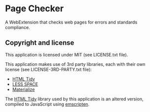 # Page Checker

A WebExtension that checks web pages for errors and standards compliance.


## Copyright and license

This application is licensed under MIT (see LICENSE.txt file).

This application makes use of 3rd party libraries, each with their own license (see LICENSE-3RD-PARTY.txt file):

- [HTML Tidy](https://github.com/htacg/tidy-html5)
- [LESS SPACE](https://github.com/Eomerx/less-space)
- [Materialize](https://github.com/Dogfalo/materialize)

The [HTML Tidy](https://github.com/htacg/tidy-html5) library used by this application is an altered version, compiled to JavaScript using [emscripten](https://github.com/kripken/emscripten/).
